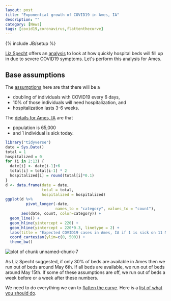 ```yaml
---
layout: post
title: "Exponential growth of COVID19 in Ames, IA"
description: ""
category: [News]
tags: [covid19,coronavirus,flattenthecurve]
---
```


{% include JB/setup %}

[Liz Specht](https://twitter.com/LizSpecht) offers an 
[analysis](https://www.statnews.com/2020/03/10/simple-math-alarming-answers-covid-19/) 
to look at how quickly hospital beds will fill up in due to severe COVID19
symptoms. Let's perform this analysis for Ames. 

## Base assumptions

The 
[assumptions](https://www.statnews.com/2020/03/10/simple-math-alarming-answers-covid-19/) here are that there will be a 

  - doubling of individuals with COVID19 every 6 days,
  - 10% of those individuals will need hospitalization, and
  - hospitalization lasts 3-6 weeks.
  
The 
[details for Ames, IA](https://en.wikipedia.org/wiki/Ames,_Iowa#2010_census) 
are that 

  - population is 65,000
  - and 1 individual is sick today.
  

  

```r
library("tidyverse")
date = Sys.Date()
total = 1
hospitalized = 0
for (i in 2:13) {
  date[i] <- date[i-1]+6
  total[i] = total[i-1] * 2
  hospitalized[i] = round(total[i]*0.1)
}
d <- data.frame(date = date,
                total = total,
                hospitalized = hospitalized)
ggplot(d %>% 
         pivot_longer(-date, 
                      names_to = "category", values_to = "count"), 
       aes(date, count, color=category)) + 
  geom_line() + 
  geom_hline(yintercept = 220) +
  geom_hline(yintercept = 220*0.3, linetype = 2) + 
  labs(title = "Expected COVID19 cases in Ames, IA if 1 is sick on 11 Mar 2020") + 
  coord_cartesian(ylim=c(0, 500)) +
  theme_bw()
```

![plot of chunk unnamed-chunk-7](figure/unnamed-chunk-7-1.png)

As Liz Specht suggested, 
if only 30% of beds are available in Ames then we run out of beds around 
May 6th. 
If all beds are available, we run out of beds around May 15th. 
If some of these assumptions are off, we run out of beds a week before or a 
week after these numbers. 

We need to do everything we can to [flatten the curve](https://www.flattenthecurve.com/).
Here is a [list of what you should do](https://www.flattenthecurve.com/#Do).
